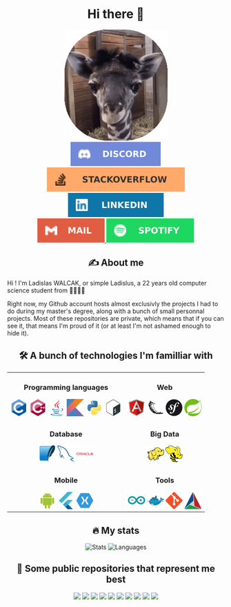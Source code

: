 <div id="header" align="center">
    <h1 align="center"> Hi there 👋 </h1>
    <img src="Images/giraffe.gif">
</div>
<div id="badges" align="center">
    <a href="https://discordapp.com/users/192709241855803392">
        <img src="Icons/Social/discord.svg" alt="Discord"/>
    </a>
    <a href="https://stackoverflow.com/users/11448458">
        <img src="Icons/Social/stackoverflow.svg" alt="StackOverflow"/>
    </a>
    <a href="https://www.linkedin.com/in/ladislaswalcak/">
        <img src="Icons/Social/linkedin.svg" alt="LinkedIn"/>
    </a>
    <br>
    <a href="mailto:walcak.ladislas@gmail.com">
        <img src="Icons/Social/mail.svg" alt="Mail" />
    </a>
    <a href="https://open.spotify.com/user/darkycrok">
        <img src="Icons/Social/spotify.svg" alt="Spotify" />
    </a>
</div>
<div id="about">
    <h2 align="center"> ✍️ About me </h2>
    <p> Hi ! I'm Ladislas WALCAK, or simple Ladislus, a 22 years old computer science student from 🥐🇫🇷🥖 </p>
    <p> Right now, my Github account hosts almost exclusivly the projects I had to do during my master's degree, along with a bunch of small personnal projects. Most of these repositories are private, which means that if you can see it, that means I'm proud of it (or at least I'm not ashamed enough to hide it). </p>
</div>
<h2 align="center"> 🛠️ A bunch of technologies I'm familliar with </h2>
<table align="center">
    <tr>
        <td>
            <div align="center">
                <h3> Programming languages </h3>
                <img src="Icons/DevIcon/c.svg" width=40 height=40>
                <img src="Icons/DevIcon/cpp.svg" width=40 height=40>
                <img src="Icons/DevIcon/java.svg" width=40 height=40>
                <img src="Icons/DevIcon/kotlin.svg" width=40 height=40>
                <img src="Icons/DevIcon/python.svg" width=40 height=40>
                <img src="Icons/DevIcon/bash.svg" width=40 height=40>
            </div>
        </td>
        <td>
            <div align="center">
                <h3> Web </h3>
                <img src="Icons/DevIcon/angularjs.svg" width=40 height=40>
                <img src="Icons/DevIcon/flask.svg" width=40 height=40>
                <img src="Icons/DevIcon/symfony.svg" width=40 height=40>
                <img src="Icons/DevIcon/spring.svg" width=40 height=40>
            </div>
        </td>
    </tr>
    <tr>
        <td>
            <div align="center">
                <h3> Database </h3>
                <img src="Icons/DevIcon/sqlite.svg" width=40 height=40>
                <img src="Icons/DevIcon/mysql.svg" width=40 height=40>
                <img src="Icons/DevIcon/oracle.svg" width=40 height=40>
            </div>
        </td>
        <td>
            <div align="center">
                <h3> Big Data </h3>            
                <img src="Icons/DevIcon/pig.svg" width=40 height=40>
                <img src="Icons/DevIcon/hive.svg" width=40 height=40>
            </div>
        </td>
    </tr>
    <tr>
        <td>  
            <div align="center">
                <h3> Mobile </h3>
                <img src="Icons/DevIcon/android.svg" width=40 height=40>
                <img src="Icons/DevIcon/flutter.svg" width=40 height=40>
                <img src="Icons/DevIcon/xamarin.svg" width=40 height=40>
            </div>
        </td>
        <td>
            <div align="center">
                <h3> Tools </h3>
                <img src="Icons/DevIcon/arduino.svg" width=40 height=40>
                <img src="Icons/DevIcon/docker.svg" width=40 height=40>
                <img src="Icons/DevIcon/git.svg" width=40 height=40>
                <img src="Icons/DevIcon/cmake.svg" width=40 height=40>
            </div>
        </td>
    </tr>
</table>
<h2 align="center"> 🔥 My stats </h2>
<div id="stats" align="center">
    <img src="https://github-readme-stats.vercel.app/api?username=ladislus&show_icons=true&theme=radical&count_private=true&hide=contribs" alt="Stats"/>
    <img src="https://github-readme-stats.vercel.app/api/top-langs/?username=ladislus&layout=compact&hide=html,css&langs_count=5&theme=radical" alt="Languages"/>
</div>
<div id="repos" align="center">
    <h2> 📖 Some public repositories that represent me best </h2>
    <img src="https://github-readme-stats.vercel.app/api/pin/?username=ladislus&repo=m2_as_project&theme=radical" />
    <img src="https://github-readme-stats.vercel.app/api/pin/?username=ladislus&repo=m2_san_project&theme=radical" />
    <img src="https://github-readme-stats.vercel.app/api/pin/?username=ladislus&repo=m2_php_sse-tp2&theme=radical" />
    <img src="https://github-readme-stats.vercel.app/api/pin/?username=ladislus&repo=m2_php_mpi-project&theme=radical" />
    <img src="https://github-readme-stats.vercel.app/api/pin/?username=ladislus&repo=m2_php_opencl-td2&theme=radical" />
    <img src="https://github-readme-stats.vercel.app/api/pin/?username=ladislus&repo=m1_compil_luo&theme=radical" />
    <img src="https://github-readme-stats.vercel.app/api/pin/?username=ladislus&repo=m1_proggraph_projet-cuda&theme=radical" />
    <img src="https://github-readme-stats.vercel.app/api/pin/?username=ladislus&repo=m1_unity_project&theme=radical" />
    <img src="https://github-readme-stats.vercel.app/api/pin/?username=ladislus&repo=m1_mga_5-coloration&theme=radical" />
    <img src="https://github-readme-stats.vercel.app/api/pin/?username=ladislus&repo=m1_devmul_projet&theme=radical" />
</div>